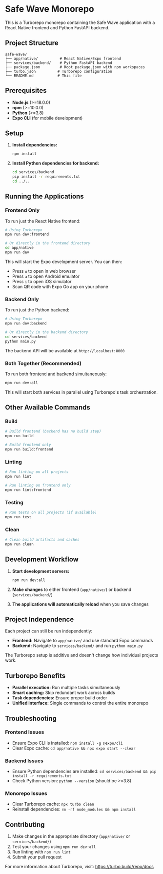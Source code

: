 # Safe Wave Monorepo

This is a Turborepo monorepo containing the Safe Wave application with a React Native frontend and Python FastAPI backend.

## Project Structure

```
safe-wave/
├── app/native/          # React Native/Expo frontend
├── services/backend/    # Python FastAPI backend
├── package.json         # Root package.json with npm workspaces
├── turbo.json          # Turborepo configuration
└── README.md           # This file
```

## Prerequisites

- **Node.js** (>=18.0.0)
- **npm** (>=10.0.0)
- **Python** (>=3.8)
- **Expo CLI** (for mobile development)

## Setup

1. **Install dependencies:**
   ```bash
   npm install
   ```

2. **Install Python dependencies for backend:**
   ```bash
   cd services/backend
   pip install -r requirements.txt
   cd ../..
   ```

## Running the Applications

### Frontend Only

To run just the React Native frontend:

```bash
# Using Turborepo
npm run dev:frontend

# Or directly in the frontend directory
cd app/native
npm run dev
```

This will start the Expo development server. You can then:
- Press `w` to open in web browser
- Press `a` to open Android emulator
- Press `i` to open iOS simulator
- Scan QR code with Expo Go app on your phone

### Backend Only

To run just the Python backend:

```bash
# Using Turborepo
npm run dev:backend

# Or directly in the backend directory
cd services/backend
python main.py
```

The backend API will be available at `http://localhost:8000`

### Both Together (Recommended)

To run both frontend and backend simultaneously:

```bash
npm run dev:all
```

This will start both services in parallel using Turborepo's task orchestration.

## Other Available Commands

### Build

```bash
# Build frontend (backend has no build step)
npm run build

# Build frontend only
npm run build:frontend
```

### Linting

```bash
# Run linting on all projects
npm run lint

# Run linting on frontend only
npm run lint:frontend
```

### Testing

```bash
# Run tests on all projects (if available)
npm run test
```

### Clean

```bash
# Clean build artifacts and caches
npm run clean
```

## Development Workflow

1. **Start development servers:**
   ```bash
   npm run dev:all
   ```

2. **Make changes** to either frontend (`app/native/`) or backend (`services/backend/`)

3. **The applications will automatically reload** when you save changes

## Project Independence

Each project can still be run independently:

- **Frontend:** Navigate to `app/native/` and use standard Expo commands
- **Backend:** Navigate to `services/backend/` and run `python main.py`

The Turborepo setup is additive and doesn't change how individual projects work.

## Turborepo Benefits

- **Parallel execution:** Run multiple tasks simultaneously
- **Smart caching:** Skip redundant work across builds
- **Task dependencies:** Ensure proper build order
- **Unified interface:** Single commands to control the entire monorepo

## Troubleshooting

### Frontend Issues
- Ensure Expo CLI is installed: `npm install -g @expo/cli`
- Clear Expo cache: `cd app/native && npx expo start --clear`

### Backend Issues
- Ensure Python dependencies are installed: `cd services/backend && pip install -r requirements.txt`
- Check Python version: `python --version` (should be >=3.8)

### Monorepo Issues
- Clear Turborepo cache: `npx turbo clean`
- Reinstall dependencies: `rm -rf node_modules && npm install`

## Contributing

1. Make changes in the appropriate directory (`app/native/` or `services/backend/`)
2. Test your changes using `npm run dev:all`
3. Run linting with `npm run lint`
4. Submit your pull request

For more information about Turborepo, visit: https://turbo.build/repo/docs
